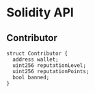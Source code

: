 # Solidity API

## Contributor

```solidity
struct Contributor {
  address wallet;
  uint256 reputationLevel;
  uint256 reputationPoints;
  bool banned;
}
```

